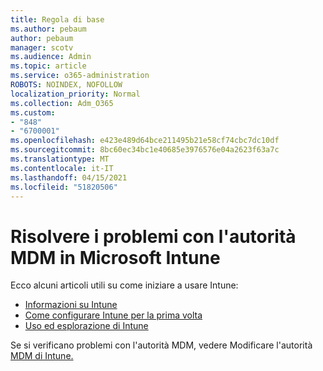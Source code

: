 ```yaml
---
title: Regola di base
ms.author: pebaum
author: pebaum
manager: scotv
ms.audience: Admin
ms.topic: article
ms.service: o365-administration
ROBOTS: NOINDEX, NOFOLLOW
localization_priority: Normal
ms.collection: Adm_O365
ms.custom:
- "848"
- "6700001"
ms.openlocfilehash: e423e489d64bce211495b21e58cf74cbc7dc10df
ms.sourcegitcommit: 8bc60ec34bc1e40685e3976576e04a2623f63a7c
ms.translationtype: MT
ms.contentlocale: it-IT
ms.lasthandoff: 04/15/2021
ms.locfileid: "51820506"
---
```

# <a name="troubleshoot-issues-with-mdm-authority-in-microsoft-intune"></a>Risolvere i problemi con l'autorità MDM in Microsoft Intune

Ecco alcuni articoli utili su come iniziare a usare Intune:

- [Informazioni su Intune](https://docs.microsoft.com/intune/what-is-intune)
- [Come configurare Intune per la prima volta](https://docs.microsoft.com/intune/setup-steps)
- [Uso ed esplorazione di Intune](https://docs.microsoft.com/intune/tutorial-walkthrough-intune-portal)

Se si verificano problemi con l'autorità MDM, vedere Modificare l'autorità [MDM di Intune.](https://docs.microsoft.com/alchemyinsights/change-mdm-authority)